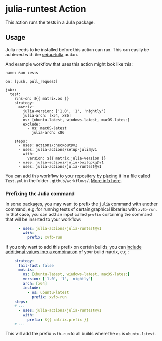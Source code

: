# julia-runtest Action

This action runs the tests in a Julia package.

## Usage

Julia needs to be installed before this action can run. This can easily be achieved with the [setup-julia](https://github.com/marketplace/actions/setup-julia-environment) action.

And example workflow that uses this action might look like this:

```
name: Run tests

on: [push, pull_request]

jobs:
  test:
    runs-on: ${{ matrix.os }}
    strategy:
      matrix:
        julia-version: ['1.0', '1', 'nightly']
        julia-arch: [x64, x86]
        os: [ubuntu-latest, windows-latest, macOS-latest]
        exclude:
          - os: macOS-latest
            julia-arch: x86

    steps:
      - uses: actions/checkout@v2
      - uses: julia-actions/setup-julia@v1
        with:
          version: ${{ matrix.julia-version }}
      - uses: julia-actions/julia-buildpkg@v1
      - uses: julia-actions/julia-runtest@v1
```

You can add this workflow to your repository by placing it in a file called `Test.yml` in the folder `.github/workflows/`. [More info here](https://docs.github.com/en/actions/reference/workflow-syntax-for-github-actions).

### Prefixing the Julia command

In some packages, you may want to prefix the `julia` command with another command, e.g. for running tests of certain graphical libraries with `xvfb-run`.
In that case, you can add an input called `prefix` containing the command that will be inserted to your workflow:

```yaml
      - uses: julia-actions/julia-runtest@v1
        with:
          prefix: xvfb-run
```

If you only want to add this prefix on certain builds, you can [include additional values into a combination](https://docs.github.com/en/free-pro-team@latest/actions/reference/workflow-syntax-for-github-actions#example-including-additional-values-into-combinations) of your build matrix, e.g.:

```yaml
    strategy:
      fail-fast: false
      matrix:
        os: [ubuntu-latest, windows-latest, macOS-latest]
        version: ['1.0', '1', 'nightly']
        arch: [x64]
        include:
          - os: ubuntu-latest
            prefix: xvfb-run
    steps:
    # ...
      - uses: julia-actions/julia-runtest@v1
        with:
          prefix: ${{ matrix.prefix }}
    # ...
```

This will add the prefix `xvfb-run` to all builds where the `os` is `ubuntu-latest`.
